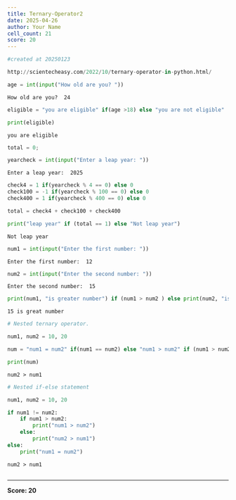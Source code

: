```yaml
---
title: Ternary-Operator2
date: 2025-04-26
author: Your Name
cell_count: 21
score: 20
---
```


```python
#created at 20250123
```


```python
http://scientecheasy.com/2022/10/ternary-operator-in-python.html/
```


```python
age = int(input("How old are you? "))

```

    How old are you?  24



```python
eligible = "you are eligible" if(age >18) else "you are not eligible"
```


```python
print(eligible)
```

    you are eligible



```python
total = 0;
```


```python
yearcheck = int(input("Enter a leap year: "))
```

    Enter a leap year:  2025



```python
check4 = 1 if(yearcheck % 4 == 0) else 0
check100 = -1 if(yearcheck % 100 == 0) else 0
check400 = 1 if(yearcheck % 400 == 0) else 0
```


```python
total = check4 + check100 + check400
```


```python
print("leap year" if (total == 1) else "Not leap year")
```

    Not leap year



```python
num1 = int(input("Enter the first number: "))
```

    Enter the first number:  12



```python
num2 = int(input("Enter the second number: "))
```

    Enter the second number:  15



```python
print(num1, "is greater number") if (num1 > num2 ) else print(num2, "is great number")
```

    15 is great number



```python
# Nested ternary operator.
```


```python
num1, num2 = 10, 20
```


```python
num = "num1 = num2" if(num1 == num2) else "num1 > num2" if (num1 > num2) else "num2 > num1"
```


```python
print(num)
```

    num2 > num1



```python
# Nested if-else statement
```


```python
num1, num2 = 10, 20
```


```python
if num1 != num2:
    if num1 > num2:
        print("num1 > num2")
    else:
        print("num2 > num1")
else:
    print("num1 = num2")
```

    num2 > num1



```python

```


---
**Score: 20**